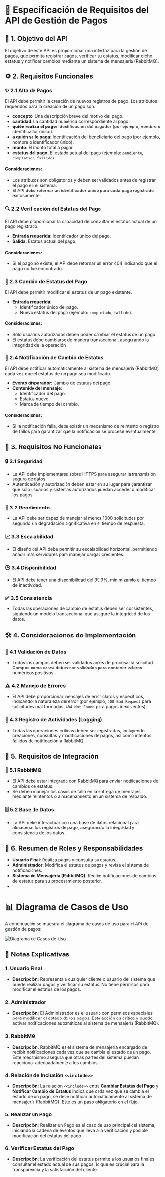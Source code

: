 # 📝 Especificación de Requisitos del API de Gestión de Pagos

## 🎯 1. **Objetivo del API**

El objetivo de este API es proporcionar una interfaz para la gestión de pagos, que permita registrar pagos, verificar su estatus, modificar dicho estatus y notificar cambios mediante un sistema de mensajería (RabbitMQ).

## ⚙️ 2. **Requisitos Funcionales**

### ✨ 2.1 **Alta de Pagos**

El API debe permitir la creación de nuevos registros de pago. Los atributos requeridos para la creación de un pago son:

- **concepto**: Una descripción breve del motivo del pago.
- **cantidad**: La cantidad numérica correspondiente al pago.
- **quién realiza el pago**: Identificación del pagador (por ejemplo, nombre o identificador único).
- **a quién se le paga**: Identificación del beneficiario del pago (por ejemplo, nombre o identificador único).
- **monto**: El monto total a pagar.
- **estatus del pago**: El estado actual del pago (ejemplo: `pendiente`, `completado`, `fallido`).

#### **Consideraciones:**
- Los atributos son obligatorios y deben ser validados antes de registrar el pago en el sistema.
- El API debe retornar un identificador único para cada pago registrado exitosamente.

### 🔍 2.2 **Verificación del Estatus del Pago**

El API debe proporcionar la capacidad de consultar el estatus actual de un pago registrado.

- **Entrada requerida**: Identificador único del pago.
- **Salida**: Estatus actual del pago.

#### **Consideraciones:**
- Si el pago no existe, el API debe retornar un error 404 indicando que el pago no fue encontrado.

### 🔄 2.3 **Cambio de Estatus del Pago**

El API debe permitir modificar el estatus de un pago existente.

- **Entrada requerida**:
  - Identificador único del pago.
  - Nuevo estatus del pago (ejemplo: `completado`, `fallido`).

#### **Consideraciones:**
- Sólo usuarios autorizados deben poder cambiar el estatus de un pago.
- El estatus debe cambiarse de manera transaccional, asegurando la integridad de la operación.

### 📩 2.4 **Notificación de Cambio de Estatus**

El API debe notificar automáticamente al sistema de mensajería (RabbitMQ) cada vez que el estatus de un pago sea modificado.

- **Evento disparador**: Cambio de estatus del pago.
- **Contenido del mensaje**: 
  - Identificador del pago.
  - Estatus nuevo.
  - Marca de tiempo del cambio.

#### **Consideraciones:**
- Si la notificación falla, debe existir un mecanismo de reintento o registro de fallos para garantizar que la notificación se procese eventualmente.

## 🔐 3. **Requisitos No Funcionales**

### 🔒 3.1 **Seguridad**
- La API debe implementarse sobre HTTPS para asegurar la transmisión segura de datos.
- Autenticación y autorización deben estar en su lugar para garantizar que sólo usuarios y sistemas autorizados puedan acceder o modificar los pagos.

### 🚀 3.2 **Rendimiento**
- La API debe ser capaz de manejar al menos 1000 solicitudes por segundo sin degradación significativa en el tiempo de respuesta.

### 📈 3.3 **Escalabilidad**
- El diseño del API debe permitir su escalabilidad horizontal, permitiendo añadir más servidores para manejar cargas crecientes.

### 🕒 3.4 **Disponibilidad**
- El API debe tener una disponibilidad del 99.9%, minimizando el tiempo de inactividad.

### ✅ 3.5 **Consistencia**
- Todas las operaciones de cambio de estatus deben ser consistentes, siguiendo un modelo transaccional que asegure la integridad de los datos.

## 🛠️ 4. **Consideraciones de Implementación**

### 🧪 4.1 **Validación de Datos**
- Todos los campos deben ser validados antes de procesar la solicitud. Campos como `monto` deben ser validados para contener valores numéricos positivos.

### ⚠️ 4.2 **Manejo de Errores**
- El API debe proporcionar mensajes de error claros y específicos, indicando la naturaleza del error (por ejemplo, `400 Bad Request` para solicitudes mal formadas, `404 Not Found` para pagos inexistentes).

### 📝 4.3 **Registro de Actividades (Logging)**
- Todas las operaciones críticas deben ser registradas, incluyendo creaciones, consultas y modificaciones de pagos, así como intentos fallidos de notificación a RabbitMQ.

## 🔗 5. **Requisitos de Integración**

### 🐇 5.1 **RabbitMQ**
- El API debe estar integrado con RabbitMQ para enviar notificaciones de cambios de estatus.
- Se deben manejar los casos de fallo en la entrega de mensajes mediante reintentos o almacenamiento en un sistema de respaldo.

### 🗄️ 5.2 **Base de Datos**
- La API debe interactuar con una base de datos relacional para almacenar los registros de pago, asegurando la integridad y consistencia de los datos.

## 👥 6. **Resumen de Roles y Responsabilidades**

- **Usuario Final**: Realiza pagos y consulta su estatus.
- **Administrador**: Modifica el estatus de pagos y revisa el sistema de notificaciones.
- **Sistema de Mensajería (RabbitMQ)**: Recibe notificaciones de cambios de estatus para su procesamiento posterior.
- 

# 📊 Diagrama de Casos de Uso

A continuación se muestra el diagrama de casos de uso para el API de gestión de pagos:

![Diagrama de Casos de Uso](https://etaili.s3.amazonaws.com/DiagramaCasoDeUsos.png)

## 📌 Notas Explicativas

### 1. **Usuario Final**
- **Descripción**: Representa a cualquier cliente o usuario del sistema que puede realizar pagos y verificar su estatus. No tiene permisos para modificar el estatus de los pagos.

### 2. **Administrador**
- **Descripción**: El Administrador es el usuario con permisos especiales para modificar el estado de los pagos. Esta acción es crítica y puede activar notificaciones automáticas al sistema de mensajería (RabbitMQ).

### 3. **RabbitMQ**
- **Descripción**: RabbitMQ es el sistema de mensajería encargado de recibir notificaciones cada vez que se cambia el estado de un pago. Este mecanismo asegura que otras partes del sistema puedan reaccionar adecuadamente a los cambios.

### 4. **Relación de Inclusión `<<include>>`**
- **Descripción**: La relación `<<include>>` entre **Cambiar Estatus del Pago** y **Notificar Cambio de Estatus** indica que cada vez que se cambia el estado de un pago, se debe notificar automáticamente al sistema de mensajería (RabbitMQ). Este es un paso obligatorio en el flujo.

### 5. **Realizar un Pago**
- **Descripción**: Realizar un Pago es el caso de uso principal del sistema, iniciando la cadena de eventos que lleva a la verificación y posible modificación del estatus del pago.

### 6. **Verificar Estatus del Pago**
- **Descripción**: La verificación del estatus permite a los usuarios finales consultar el estado actual de sus pagos, lo que es crucial para la transparencia y la satisfacción del cliente.

